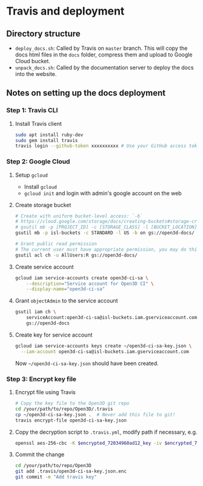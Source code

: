 # Travis and deployment

## Directory structure

- `deploy_docs.sh`: Called by Travis on `master` branch. This will copy the docs
  html files in the `docs` folder, compress them and upload to Google Cloud
  bucket.
- `unpack_docs.sh`: Called by the documentation server to deploy the docs into
  the website.

## Notes on setting up the docs deployment

### Step 1: Travis CLI

1. Install Travis client

   ```bash
   sudo apt install ruby-dev
   sudo gem install travis
   travis login --github-token xxxxxxxxxx # Use your GitHub access token
   ```

### Step 2: Google Cloud

1. Setup `gcloud`

   - Install `gcloud`
   - `gcloud init` and login with admin's google account on the web

2. Create storage bucket

   ```bash
   # Create with uniform bucket-level access: `-b`
   # https://cloud.google.com/storage/docs/creating-buckets#storage-create-bucket-gsutil
   # gsutil mb -p [PROJECT_ID] -c [STORAGE_CLASS] -l [BUCKET_LOCATION] -b on gs://[BUCKET_NAME]/
   gsutil mb -p isl-buckets -c STANDARD -l US -b on gs://open3d-docs/

   # Grant public read permission
   # The current user must have appropriate permission, you may do this in the web interface
   gsutil acl ch -u AllUsers:R gs://open3d-docs/
   ```

3. Create service account

   ```bash
   gcloud iam service-accounts create open3d-ci-sa \
       --description="Service account for Open3D CI" \
       --display-name="open3d-ci-sa"
   ```

4. Grant `objectAdmin` to the service account

   ```bash
   gsutil iam ch \
       serviceAccount:open3d-ci-sa@isl-buckets.iam.gserviceaccount.com:objectAdmin \
       gs://open3d-docs
   ```

5. Create key for service account

   ```bash
   gcloud iam service-accounts keys create ~/open3d-ci-sa-key.json \
     --iam-account open3d-ci-sa@isl-buckets.iam.gserviceaccount.com
   ```

   Now `~/open3d-ci-sa-key.json` should have been created.

### Step 3: Encrypt key file

1. Encrypt file using Travis

   ```bash
   # Copy the key file to the Open3D git repo
   cd /your/path/to/repo/Open3D/.travis
   cp ~/open3d-ci-sa-key.json .  # Never add this file to git!
   travis encrypt-file open3d-ci-sa-key.json
   ```

2. Copy the decryption script to `.travis.yml`, modify path if necessary, e.g.

   ```bash
   openssl aes-256-cbc -K $encrypted_72034960ad12_key -iv $encrypted_72034960ad12_iv -in open3d-ci-sa-key.json.enc -out open3d-ci-sa-key.json -d
   ```

3. Commit the change

   ```bash
   cd /your/path/to/repo/Open3D
   git add .travis/open3d-ci-sa-key.json.enc
   git commit -m "Add travis key"
   ```
